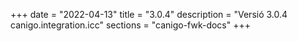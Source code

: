 +++
date        = "2022-04-13"
title       = "3.0.4"
description = "Versió 3.0.4 canigo.integration.icc"
sections    = "canigo-fwk-docs"
+++